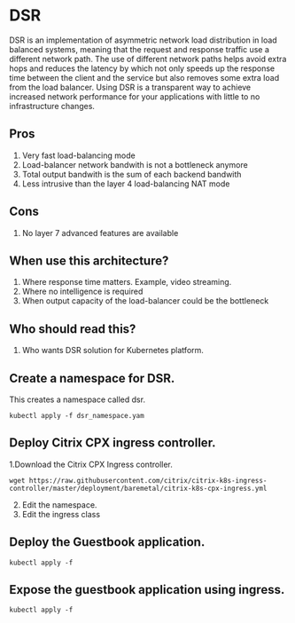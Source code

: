 # **DSR**
DSR is an implementation of asymmetric network load distribution in load balanced systems, meaning that the request and response traffic use a different network path.
The use of different network paths helps avoid extra hops and reduces the latency by which not only speeds up the response time between the client and the service but also removes some extra load from the load balancer. Using DSR is a transparent way to achieve increased network performance for your applications with little to no infrastructure changes.

## **Pros**

1. Very fast load-balancing mode
2. Load-balancer network bandwith is not a bottleneck anymore
3. Total output bandwith is the sum of each backend bandwith
4. Less intrusive than the layer 4 load-balancing NAT mode

## **Cons**

1. No layer 7 advanced features are available

## **When use this architecture?**

1. Where response time matters. Example, video streaming.
2. Where no intelligence is required
3. When output capacity of the load-balancer could be the bottleneck

## **Who should read this?**

1. Who wants DSR solution for Kubernetes platform.


## **Create a namespace  for DSR.**
This creates a namespace called dsr.

```
kubectl apply -f dsr_namespace.yam
```

## **Deploy Citrix CPX ingress controller.**

1.Download the Citrix CPX Ingress controller. 
```
wget https://raw.githubusercontent.com/citrix/citrix-k8s-ingress-controller/master/deployment/baremetal/citrix-k8s-cpx-ingress.yml
```
2. Edit the namespace.
3. Edit the ingress class 

## **Deploy the Guestbook application.**
```
kubectl apply -f 
```
## **Expose the guestbook application using ingress.**
```
kubectl apply -f
```


 

